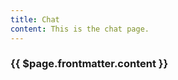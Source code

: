 ```yaml
---
title: Chat
content: This is the chat page.
---
```


<Hero :text="$page.frontmatter.title" />
<h3>{{ $page.frontmatter.content }}</h3>
